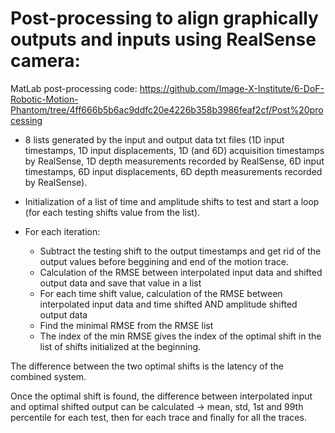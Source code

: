 # Post-processing to align graphically outputs and inputs using RealSense camera: 

MatLab post-processing code: https://github.com/Image-X-Institute/6-DoF-Robotic-Motion-Phantom/tree/4ff666b5b6ac9ddfc20e4226b358b3986feaf2cf/Post%20processing

- 8 lists generated by the input and output data txt files (1D input timestamps, 1D input displacements, 1D (and 6D) acquisition timestamps by RealSense, 1D depth measurements recorded by RealSense, 6D input timestamps, 6D input displacements, 6D depth measurements recorded by RealSense).  

- Initialization of a list of time and amplitude shifts to test and start a loop (for each testing shifts value from the list).


- For each iteration: 

  - Subtract the testing shift to the output timestamps and get rid of the output values before beggining and end of the motion trace. 
  - Calculation of the RMSE between interpolated input data and shifted output data and save that value in a list
  - For each time shift value, calculation of the RMSE between interpolated input data and time shifted AND amplitude shifted output data
  - Find the minimal RMSE from the RMSE list 
  - The index of the min RMSE gives the index of the optimal shift in the list of shifts initialized at the beginning.  

The difference between the two optimal shifts is the latency of the combined system. 

Once the optimal shift is found, the difference between interpolated input and optimal shifted output can be calculated -> mean, std, 1st and 99th percentile for each test, then for each trace and finally for all the traces.  

